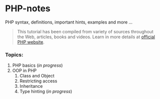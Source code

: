 # PHP-notes
PHP syntax, definitions, important hints, examples and more ...

> This tutorial has been compiled from variety of sources throughout the Web, articles, books and videos. Learn in more details at [official PHP website](http://php.net/).

### Topics:

1. PHP basics (_in progress_)
2. OOP in PHP
    1. Class and Object
    2. Restricting access
    3. Inheritance
    4. Type hinting (_in progress_)


